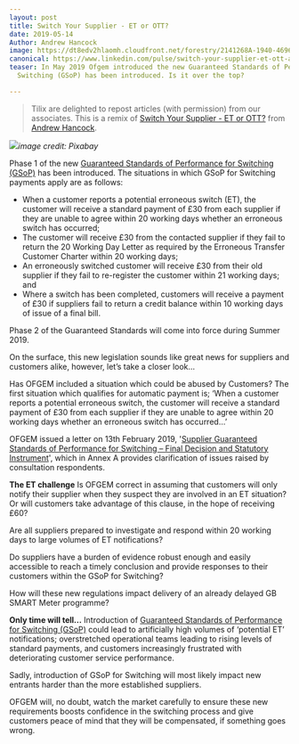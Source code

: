 ```yaml
---
layout: post
title: Switch Your Supplier - ET or OTT?
date: 2019-05-14
Author: Andrew Hancock
image: https://dt8edv2hlaomh.cloudfront.net/forestry/2141268A-1940-4696-B355-7F075427629C.jpeg
canonical: https://www.linkedin.com/pulse/switch-your-supplier-et-ott-andrew-j-hancock/
teaser: In May 2019 Ofgem introduced the new Guaranteed Standards of Performance for
  Switching (GSoP) has been introduced. Is it over the top?

---
```

> Tilix are delighted to repost articles (with permission) from our associates.  This is a remix of [Switch Your Supplier - ET or OTT?](https://www.linkedin.com/pulse/switch-your-supplier-et-ott-andrew-j-hancock/) from [Andrew Hancock](https://www.linkedin.com/in/andrewjhancock/).

![](https://dt8edv2hlaomh.cloudfront.net/forestry/2141268A-1940-4696-B355-7F075427629C.jpeg)_image credit: Pixabay_

Phase 1 of the new [Guaranteed Standards of Performance for Switching (GSoP)](https://www.ofgem.gov.uk/publications-and-updates/customers-entitled-automatic-compensation-switching-problems-1-may?utm_medium=email&utm_source=dotMailer&utm_campaign=Daily-Alert_30-04-2019&utm_content=Customers+entitled+to+automatic+compensation+for+switching+problems+from+1+May&dm_i=1QCB,69CZP,UVE11Z,OOQ38,1) has been introduced. The situations in which GSoP for Switching payments apply are as follows:

* When a customer reports a potential erroneous switch (ET), the customer will receive a standard payment of £30 from each supplier if they are unable to agree within 20 working days whether an erroneous switch has occurred;
* The customer will receive £30 from the contacted supplier if they fail to return the 20 Working Day Letter as required by the Erroneous Transfer Customer Charter within 20 working days;
* An erroneously switched customer will receive £30 from their old supplier if they fail to re-register the customer within 21 working days; and
* Where a switch has been completed, customers will receive a payment of £30 if suppliers fail to return a credit balance within 10 working days of issue of a final bill.

Phase 2 of the Guaranteed Standards will come into force during Summer 2019.

On the surface, this new legislation sounds like great news for suppliers and customers alike, however, let’s take a closer look…

Has OFGEM included a situation which could be abused by Customers?
The first situation which qualifies for automatic payment is; ‘When a customer reports a potential erroneous switch, the customer will receive a standard payment of £30 from each supplier if they are unable to agree within 20 working days whether an erroneous switch has occurred…’

OFGEM issued a letter on 13th February 2019, '[Supplier Guaranteed Standards of Performance for Switching – Final Decision and Statutory Instrument](https://www.ofgem.gov.uk/system/files/docs/2019/02/final_decision_on_si_for_switching_compensation.pdf)', which in Annex A provides clarification of issues raised by consultation respondents.

**The ET challenge**
Is OFGEM correct in assuming that customers will only notify their supplier when they suspect they are involved in an ET situation? Or will customers take advantage of this clause, in the hope of receiving £60?

Are all suppliers prepared to investigate and respond within 20 working days to large volumes of ET notifications?

Do suppliers have a burden of evidence robust enough and easily accessible to reach a timely conclusion and provide responses to their customers within the GSoP for Switching?

How will these new regulations impact delivery of an already delayed GB SMART Meter programme?

**Only time will tell…**
Introduction of [Guaranteed Standards of Performance for Switching (GSoP)](https://www.ofgem.gov.uk/publications-and-updates/customers-entitled-automatic-compensation-switching-problems-1-may?utm_medium=email&utm_source=dotMailer&utm_campaign=Daily-Alert_30-04-2019&utm_content=Customers+entitled+to+automatic+compensation+for+switching+problems+from+1+May&dm_i=1QCB,69CZP,UVE11Z,OOQ38,1) could lead to artificially high volumes of ‘potential ET’ notifications; overstretched operational teams leading to rising levels of standard payments, and customers increasingly frustrated with deteriorating customer service performance.

Sadly, introduction of GSoP for Switching will most likely impact new entrants harder than the more established suppliers.

OFGEM will, no doubt, watch the market carefully to ensure these new requirements boosts confidence in the switching process and give customers peace of mind that they will be compensated, if something goes wrong.
